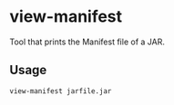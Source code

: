 view-manifest
=============

Tool that prints the Manifest file of a JAR.

Usage
-----

    view-manifest jarfile.jar
